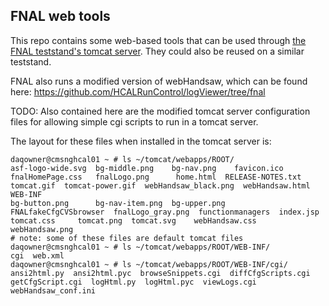 FNAL web tools
--------------

This repo contains some web-based tools that can be used through [the FNAL teststand's tomcat server](http://cmsnghcal01.fnal.gov:16000/). They could also be reused on a similar teststand.

FNAL also runs a modified version of webHandsaw, which can be found here:
https://github.com/HCALRunControl/logViewer/tree/fnal

TODO: Also contained here are the modified tomcat server configuration files for allowing simple cgi scripts to run in a tomcat server.

The layout for these files when installed in the tomcat server is:
```
daqowner@cmsnghcal01 ~ # ls ~/tomcat/webapps/ROOT/
asf-logo-wide.svg  bg-middle.png    bg-nav.png	  favicon.ico		 fnalHomePage.css   fnalLogo.png      home.html  RELEASE-NOTES.txt  tomcat.gif	tomcat-power.gif  webHandsaw_black.png	webHandsaw.html  WEB-INF
bg-button.png	   bg-nav-item.png  bg-upper.png  FNALfakeCfgCVSbrowser  fnalLogo_gray.png  functionmanagers  index.jsp  tomcat.css	    tomcat.png	tomcat.svg	  webHandsaw.css	webHandsaw.png
# note: some of these files are default tomcat files
daqowner@cmsnghcal01 ~ # ls ~/tomcat/webapps/ROOT/WEB-INF/
cgi  web.xml
daqowner@cmsnghcal01 ~ # ls ~/tomcat/webapps/ROOT/WEB-INF/cgi/
ansi2html.py  ansi2html.pyc  browseSnippets.cgi  diffCfgScripts.cgi  getCfgScript.cgi  logHtml.py  logHtml.pyc	viewLogs.cgi  webHandsaw_conf.ini
```
